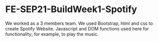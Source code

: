 # FE-SEP21-BuildWeek1-Spotify
 We worked as a 3 members team. We used Bootstrap, html and css to create Spotify Website.
 Javascript and DOM functions used here for functionality; for example, to play the music. 
